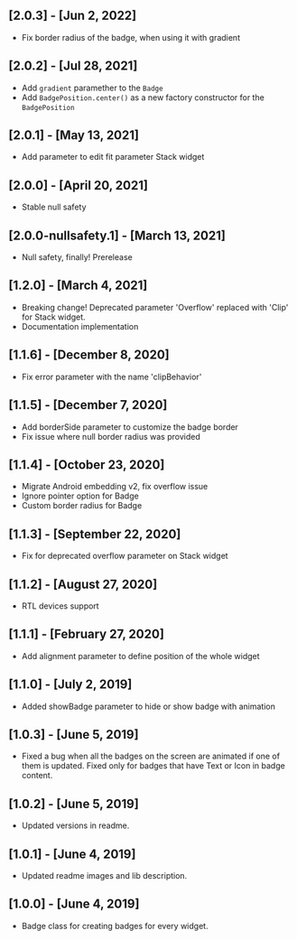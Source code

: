 ## [2.0.3] - [Jun 2, 2022]
* Fix border radius of the badge, when using it with gradient

## [2.0.2] - [Jul 28, 2021]
* Add `gradient` paramether to the `Badge`
* Add `BadgePosition.center()` as a new factory constructor for the `BadgePosition` 

## [2.0.1] - [May 13, 2021]
* Add parameter to edit fit parameter Stack widget

## [2.0.0] - [April 20, 2021]
* Stable null safety

## [2.0.0-nullsafety.1] - [March 13, 2021]
* Null safety, finally! Prerelease

## [1.2.0] - [March 4, 2021]
* Breaking change! Deprecated parameter 'Overflow' replaced with 'Clip' for Stack widget.
* Documentation implementation

## [1.1.6] - [December 8, 2020]
* Fix error parameter with the name 'clipBehavior'

## [1.1.5] - [December 7, 2020]
* Add borderSide parameter to customize the badge border
* Fix issue where null border radius was provided

## [1.1.4] - [October 23, 2020]
* Migrate Android embedding v2, fix overflow issue
* Ignore pointer option for Badge
* Custom border radius for Badge

## [1.1.3] - [September 22, 2020]
* Fix for deprecated overflow parameter on Stack widget

## [1.1.2] - [August 27, 2020]
* RTL devices support

## [1.1.1] - [February 27, 2020]
* Add alignment parameter to define position of the whole widget

## [1.1.0] - [July 2, 2019]
* Added showBadge parameter to hide or show badge with animation

## [1.0.3] - [June 5, 2019]
* Fixed a bug when all the badges on the screen are animated if one of them is updated. Fixed only for badges that have Text or Icon in badge content. 

## [1.0.2] - [June 5, 2019]
* Updated versions in readme.

## [1.0.1] - [June 4, 2019]
* Updated readme images and lib description.

## [1.0.0] - [June 4, 2019]
* Badge class for creating badges for every widget.
